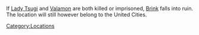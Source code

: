 If [Lady Tsugi](Lady_Tsugi.md "wikilink") and [Valamon](Valamon.md "wikilink")
are both killed or imprisoned, [Brink](Brink.md "wikilink") falls into
ruin. The location will still however belong to the United Cities.

[Category:Locations](Category:Locations "wikilink")